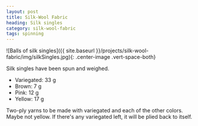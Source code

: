 ```yaml
---
layout: post
title: Silk-Wool Fabric
heading: Silk singles
category: silk-wool-fabric
tags: spinning
---
```

![Balls of silk singles]({{ site.baseurl }}/projects/silk-wool-fabric/img/silkSingles.jpg){: .center-image .vert-space-both}

Silk singles have been spun and weighed.

- Variegated: 33 g
- Brown: 7 g
- Pink: 12 g
- Yellow: 17 g

Two-ply yarns to be made with variegated and each of the other colors. Maybe not yellow. If there's any variegated left, it will be plied back to itself.